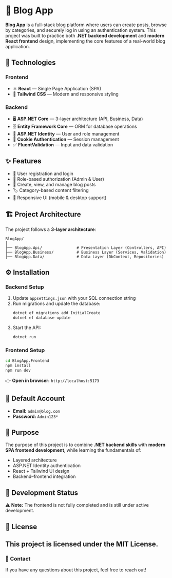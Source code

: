 # 📖 Blog App

**Blog App** is a full-stack blog platform where users can create posts, browse by categories, and securely log in using an authentication system.
This project was built to practice both **.NET backend development** and **modern React frontend** design, implementing the core features of a real-world blog application.

## 🚀 Technologies

### Frontend
- ⚛️ **React** — Single Page Application (SPA)
- 🎨 **Tailwind CSS** — Modern and responsive styling

### Backend
- 🖥️ **ASP.NET Core** — 3-layer architecture (API, Business, Data)
- 🗄️ **Entity Framework Core** — ORM for database operations
- 🔑 **ASP.NET Identity** — User and role management
- 🍪 **Cookie Authentication** — Session management
- ✅ **FluentValidation** — Input and data validation

## ✨ Features
- 👤 User registration and login
- 🔐 Role-based authorization (Admin & User)
- 📝 Create, view, and manage blog posts
- 🏷️ Category-based content filtering
- 📱 Responsive UI (mobile & desktop support)

## 🏗️ Project Architecture
The project follows a **3-layer architecture**:

```
BlogApp/
│
├── BlogApp.Api/               # Presentation Layer (Controllers, API)
├── BlogApp.Business/          # Business Layer (Services, Validation)
├── BlogApp.Data/              # Data Layer (DbContext, Repositories)
```

## ⚙️ Installation

### Backend Setup
1. Update `appsettings.json` with your SQL connection string
2. Run migrations and update the database:
   ```bash
   dotnet ef migrations add InitialCreate
   dotnet ef database update
   ```
3. Start the API:
   ```bash
   dotnet run
   ```

### Frontend Setup
```bash
cd BlogApp.Frontend
npm install
npm run dev
```

👉 **Open in browser:** `http://localhost:5173`

## 🔑 Default Account
- **Email:** `admin@blog.com`
- **Password:** `Admin123*`

## 🎯 Purpose

The purpose of this project is to combine **.NET backend skills** with **modern SPA frontend development**, while learning the fundamentals of:

- Layered architecture
- ASP.NET Identity authentication
- React + Tailwind UI design
- Backend–frontend integration

## 🚧 Development Status
⚠️ **Note:** The frontend is not fully completed and is still under active development.

## 📄 License
This project is licensed under the MIT License.
---
### 📧 Contact
If you have any questions about this project, feel free to reach out!
